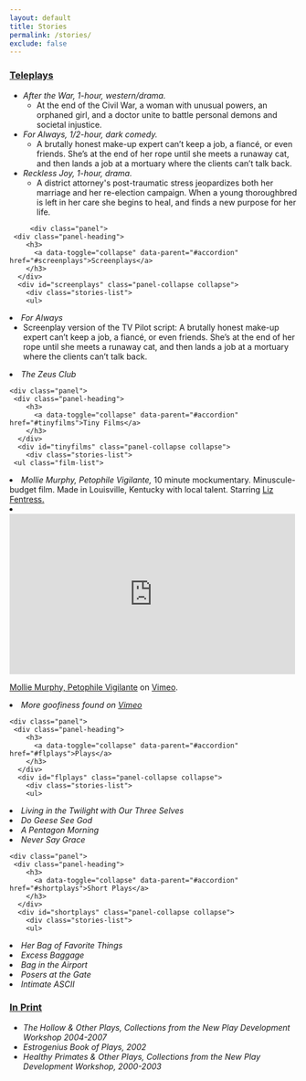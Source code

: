```yaml
---
layout: default
title: Stories
permalink: /stories/
exclude: false
---
```

<div class="container">
 
  <div class="panel-group" id="accordion">
    <div class="panel" style="width=10cm">
     <div class="panel-heading">
        <h3>
          <a data-toggle="collapse" data-parent="#accordion" href="#pilots">Teleplays</a>
        </h3>
      </div>
      <div id="pilots" class="panel-collapse collapse">
        <div class="stories-list">   
        <ul>
          <li><em>After the War, 1-hour, western/drama.</em>
          <ul class="desc-list">
          <li>At the end of the Civil War, a woman with unusual powers, an orphaned girl,  and a doctor unite to battle personal demons and societal injustice.</li>
			</ul>
			</li>
          <li><em>For Always, 1/2-hour, dark comedy.</em> 
          <ul class="desc-list">
          <li>A brutally honest make-up expert can’t keep a job, a fiancé, or even friends. She’s at the end of her rope until she meets a runaway cat, and then lands a job at a mortuary where the clients can’t talk back.</li>
          </ul>
          </li>
          <li><em>Reckless Joy, 1-hour, drama.</em> 
          <ul class="desc-list">
          <li>A district attorney's post-traumatic stress jeopardizes both her marriage and her re-election campaign. When a young thoroughbred is left in her care she begins to heal, and finds a new purpose for her life.</li>
          </ul>
          </li>
          </ul>
	  </div>
      </div>
    </div>
    
         <div class="panel">
     <div class="panel-heading">
        <h3>
          <a data-toggle="collapse" data-parent="#accordion" href="#screenplays">Screenplays</a>
        </h3>
      </div>
      <div id="screenplays" class="panel-collapse collapse">
        <div class="stories-list"> 
        <ul>
 <li><em>For Always</em>
   <ul class="desc-list">
          <li>Screenplay version of the TV Pilot script:  A brutally honest make-up expert can’t keep a job, a fiancé, or even friends. She’s at the end of her rope until she meets a runaway cat, and then lands a job at a mortuary where the clients can’t talk back.</li>
          </ul>
          </li>
      
 <li><em>The Zeus Club</em></li>
 </ul>
  </div>
      </div>
    </div>
    
    <div class="panel">
     <div class="panel-heading">
        <h3>
          <a data-toggle="collapse" data-parent="#accordion" href="#tinyfilms">Tiny Films</a>
        </h3>
      </div>
      <div id="tinyfilms" class="panel-collapse collapse">
        <div class="stories-list">  
     <ul class="film-list">
  <li><em>Mollie Murphy, Petophile Vigilante,</em> 10 minute mockumentary. Minuscule-budget film. Made in Louisville, Kentucky with local talent. Starring <a href="http://lizfentress.com">Liz Fentress.</a></li>
  <li><iframe src="https://player.vimeo.com/video/20042430" width="500" height="281" frameborder="0" webkitallowfullscreen mozallowfullscreen allowfullscreen></iframe> <p><a href="https://vimeo.com/20042430">Mollie Murphy, Petophile Vigilante</a> on <a href="https://vimeo.com/peaceablewriter">Vimeo</a>.</p></li>
  <li><em>More goofiness found on <a href="https://vimeo.com/peaceablewriter" target="_blank"> Vimeo</a></em></li>
</ul>
  </div>
      </div>
    </div>
    

    
    <div class="panel">
     <div class="panel-heading">
        <h3>
          <a data-toggle="collapse" data-parent="#accordion" href="#flplays">Plays</a>
        </h3>
      </div>
      <div id="flplays" class="panel-collapse collapse">
        <div class="stories-list">
        <ul>
  <li><em>Living in the Twilight with Our Three Selves</em></li>
  <li><em>Do Geese See God</em></li>
  <li><em>A Pentagon Morning</em></li>
  <li><em>Never Say Grace</em></li>
  </ul>
  </div>
      </div>
    </div>
    
    <div class="panel">
     <div class="panel-heading">
        <h3>
          <a data-toggle="collapse" data-parent="#accordion" href="#shortplays">Short Plays</a>
        </h3>
      </div>
      <div id="shortplays" class="panel-collapse collapse">
        <div class="stories-list"> 
        <ul>
 <li><em>Her Bag of Favorite Things</em></li>
 <li><em>Excess Baggage</em></li>
 <li><em>Bag in the Airport</em></li>
 <li><em>Posers at the Gate</em></li>
 <li><em>Intimate ASCII</em></li>
 </ul>
  </div>
      </div>
    </div>
    

<div class="panel">
     <div class="panel-heading">
        <h3>
          <a data-toggle="collapse" data-parent="#accordion" href="#inprint">In Print</a>
        </h3>
      </div>
      <div id="inprint" class="panel-collapse collapse">
        <div class="stories-list"> 
        <ul>
  <li><em>The Hollow & Other Plays, Collections from the New Play Development Workshop 2004-2007</em></li>
  <li><em>Estrogenius Book of Plays, 2002</em></li>
  <li><em>Healthy Primates & Other Plays, Collections from the New Play Development Workshop, 2000-2003</em></li>
 </ul>
  </div>
      </div>
    </div>    
    
    

  </div> 
</div>

